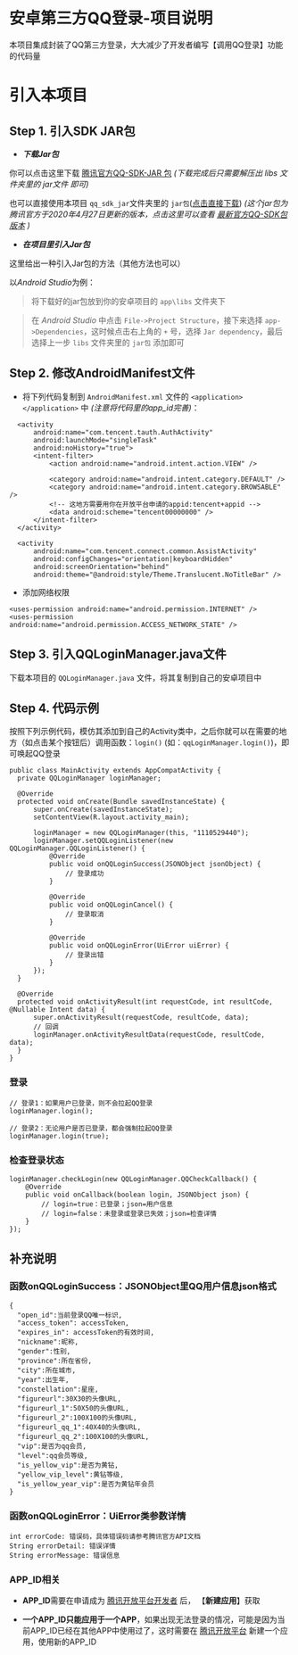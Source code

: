 # 安卓第三方QQ登录-项目说明

  本项目集成封装了QQ第三方登录，大大减少了开发者编写【调用QQ登录】功能的代码量
  
  
  
# 引入本项目

  
  
  
  ## Step 1. 引入SDK JAR包
  
  
  - ***下载Jar包***
  
  
  你可以点击这里下载 [腾讯官方QQ-SDK-JAR 包](http://qzonestyle.gtimg.cn/qzone/vas/opensns/res/doc/Android_SDK_V3.3.3.zip)  *(下载完成后只需要解压出 libs 文件夹里的 jar文件 即可)*


  也可以直接使用本项目 ```qq_sdk_jar```文件夹里的 ```jar包```([点击直接下载](https://raw.githubusercontent.com/BarefootBKK/QQLoginForAndroid/master/qq_sdk_jar/open_sdk_r6008_lite.jar))  *(这个jar包为腾讯官方于2020年4月27日更新的版本，点击这里可以查看 [最新官方QQ-SDK包版本](http://wiki.open.qq.com/wiki/mobile/SDK%E4%B8%8B%E8%BD%BD) )*

  
  
 - ***在项目里引入Jar包***
  
  
  这里给出一种引入Jar包的方法（其他方法也可以）
  
  以*Android Studio*为例：
  
  > 将下载好的jar包放到你的安卓项目的 ```app\libs``` 文件夹下

  > 在 *Android Studio* 中点击 ```File->Project Structure```，接下来选择 ```app->Dependencies```，这时候点击右上角的 ```+``` 号，选择 ```Jar dependency```，最后选择上一步 ```libs``` 文件夹里的 ```jar包``` 添加即可
  
  

  ## Step 2. 修改AndroidManifest文件
  
  
  - 将下列代码复制到 ```AndroidManifest.xml``` 文件的 ```<application></application>``` 中
  *(注意将代码里的app_id完善)*：
    
  ```
    <activity
        android:name="com.tencent.tauth.AuthActivity"
        android:launchMode="singleTask"
        android:noHistory="true">
        <intent-filter>
            <action android:name="android.intent.action.VIEW" />

            <category android:name="android.intent.category.DEFAULT" />
            <category android:name="android.intent.category.BROWSABLE" />
            <!-- 这地方需要用你在开放平台申请的appid:tencent+appid -->
            <data android:scheme="tencent00000000" />
        </intent-filter>
    </activity>
    
    <activity
        android:name="com.tencent.connect.common.AssistActivity"
        android:configChanges="orientation|keyboardHidden"
        android:screenOrientation="behind"
        android:theme="@android:style/Theme.Translucent.NoTitleBar" />
  ```
  
  
  - 添加网络权限
  
  ```
  <uses-permission android:name="android.permission.INTERNET" />
  <uses-permission android:name="android.permission.ACCESS_NETWORK_STATE" />
  ```
  
  
  ## Step 3. 引入QQLoginManager.java文件
  
  
  下载本项目的 ```QQLoginManager.java``` 文件，将其复制到自己的安卓项目中
  
  
  
  ## Step 4. 代码示例
  
  按照下列示例代码，模仿其添加到自己的Activity类中，之后你就可以在需要的地方（如点击某个按钮后）调用函数：```login()``` (如：```qqLoginManager.login()```)，即可唤起QQ登录
  
  ```
  public class MainActivity extends AppCompatActivity {
    private QQLoginManager loginManager;

    @Override
    protected void onCreate(Bundle savedInstanceState) {
        super.onCreate(savedInstanceState);
        setContentView(R.layout.activity_main);

        loginManager = new QQLoginManager(this, "1110529440");
        loginManager.setQQLoginListener(new QQLoginManager.QQLoginListener() {
            @Override
            public void onQQLoginSuccess(JSONObject jsonObject) {
                // 登录成功
            }

            @Override
            public void onQQLoginCancel() {
                // 登录取消
            }

            @Override
            public void onQQLoginError(UiError uiError) {
                // 登录出错
            }
        });
    }

    @Override
    protected void onActivityResult(int requestCode, int resultCode, @Nullable Intent data) {
        super.onActivityResult(requestCode, resultCode, data);
        // 回调
        loginManager.onActivityResultData(requestCode, resultCode, data);
    }
}
  ```
  
  ### 登录
```
// 登录1：如果用户已登录，则不会拉起QQ登录
loginManager.login();

// 登录2：无论用户是否已登录，都会强制拉起QQ登录
loginManager.login(true);
```

### 检查登录状态
```
loginManager.checkLogin(new QQLoginManager.QQCheckCallback() {
    @Override
    public void onCallback(boolean login, JSONObject json) {
        // login=true：已登录；json=用户信息
        // login=false：未登录或登录已失效；json=检查详情
    }
});
```
  
  
  ## 补充说明
  ### 函数onQQLoginSuccess：JSONObject里QQ用户信息json格式
  ```
  {
    "open_id":当前登录QQ唯一标识,
    "access_token": accessToken,
    "expires_in": accessToken的有效时间,
    "nickname":昵称,
    "gender":性别,
    "province":所在省份,
    "city":所在城市,
    "year":出生年,
    "constellation":星座,
    "figureurl":30X30的头像URL,
    "figureurl_1":50X50的头像URL,
    "figureurl_2":100X100的头像URL,
    "figureurl_qq_1":40X40的头像URL,
    "figureurl_qq_2":100X100的头像URL,
    "vip":是否为qq会员,
    "level":qq会员等级,
    "is_yellow_vip":是否为黄钻,
    "yellow_vip_level":黄钻等级,
    "is_yellow_year_vip":是否为黄钻年会员
  }
  ```
  
  ### 函数onQQLoginError：UiError类参数详情
  ```
  int errorCode: 错误码，具体错误码请参考腾讯官方API文档
  String errorDetail: 错误详情
  String errorMessage: 错误信息
  ```
  
  ### APP_ID相关
  
  - **APP_ID**需要在申请成为 [腾讯开放平台开发者](http://open.qq.com/reg) 后，
  【**新建应用**】获取
  
  - **一个APP_ID只能应用于一个APP**，如果出现无法登录的情况，可能是因为当前APP_ID已经在其他APP中使用过了，这时需要在 [腾讯开放平台](http://op.open.qq.com/manage_centerv2) 新建一个应用，使用新的APP_ID
